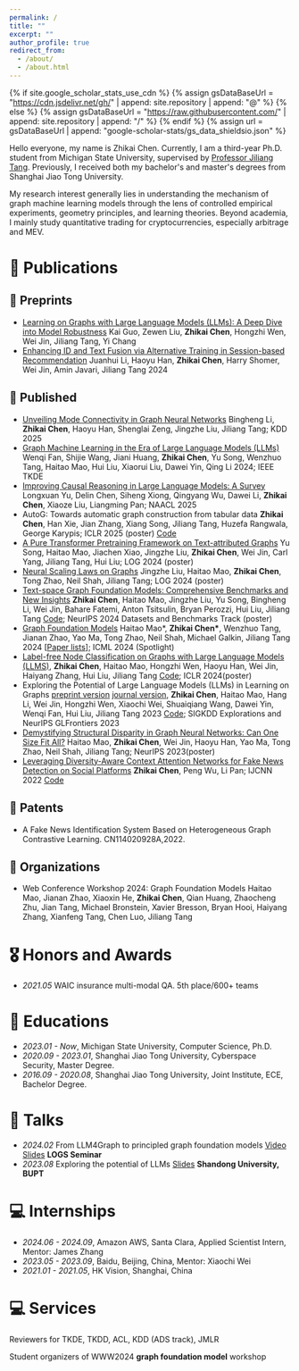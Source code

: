 ```yaml
---
permalink: /
title: ""
excerpt: ""
author_profile: true
redirect_from: 
  - /about/
  - /about.html
---
```


{% if site.google_scholar_stats_use_cdn %}
{% assign gsDataBaseUrl = "https://cdn.jsdelivr.net/gh/" | append: site.repository | append: "@" %}
{% else %}
{% assign gsDataBaseUrl = "https://raw.githubusercontent.com/" | append: site.repository | append: "/" %}
{% endif %}
{% assign url = gsDataBaseUrl | append: "google-scholar-stats/gs_data_shieldsio.json" %}

<span class='anchor' id='about-me'></span>

Hello everyone, my name is Zhikai Chen. Currently, I am a third-year Ph.D. student from Michigan State University, supervised by [Professor Jiliang Tang](https://www.cse.msu.edu/~tangjili/). Previously, I received both my bachelor's and master's degrees from Shanghai Jiao Tong University. 

My research interest generally lies in understanding the mechanism of graph machine learning models through the lens of controlled empirical experiments, geometry principles, and learning theories. Beyond academia, I mainly study quantitative trading for cryptocurrencies, especially arbitrage and MEV. 

# 📝 Publications 

## 📝 Preprints
- [Learning on Graphs with Large Language Models (LLMs): A Deep Dive into Model Robustness](https://arxiv.org/abs/2407.12068) Kai Guo, Zewen Liu, **Zhikai Chen**, Hongzhi Wen, Wei Jin, Jiliang Tang, Yi Chang 
- [Enhancing ID and Text Fusion via Alternative Training in Session-based Recommendation](https://scholar.google.com/citations?view_op=view_citation&hl=zh-CN&user=6hUny38AAAAJ&citation_for_view=6hUny38AAAAJ:kNdYIx-mwKoC) Juanhui Li, Haoyu Han, **Zhikai Chen**, Harry Shomer, Wei Jin, Amin Javari, Jiliang Tang 2024

## 📝 Published
- [Unveiling Mode Connectivity in Graph Neural Networks](https://arxiv.org/abs/2502.12608) Bingheng Li, **Zhikai Chen**, Haoyu Han, Shenglai Zeng, Jingzhe Liu, Jiliang Tang; KDD 2025
- [Graph Machine Learning in the Era of Large Language Models (LLMs)](https://arxiv.org/pdf/2404.14928) Wenqi Fan, Shijie Wang, Jiani Huang, **Zhikai Chen**, Yu Song, Wenzhuo Tang,
Haitao Mao, Hui Liu, Xiaorui Liu, Dawei Yin, Qing Li 2024; IEEE TKDE
- [Improving Causal Reasoning in Large Language Models: A Survey](https://arxiv.org/abs/2410.16676) Longxuan Yu, Delin Chen, Siheng Xiong, Qingyang Wu, Dawei Li, **Zhikai Chen**, Xiaoze Liu, Liangming Pan; NAACL 2025 
- AutoG: Towards automatic graph construction from tabular data **Zhikai Chen**, Han Xie, Jian Zhang, Xiang Song, Jiliang Tang, Huzefa Rangwala, George Karypis; ICLR 2025 (poster) [Code](https://github.com/amazon-science/Automatic-Table-to-Graph-Generation)
- [A Pure Transformer Pretraining Framework on Text-attributed Graphs](https://arxiv.org/abs/2406.13873) Yu Song, Haitao Mao, Jiachen Xiao, Jingzhe Liu, **Zhikai Chen**, Wei Jin, Carl Yang, Jiliang Tang, Hui Liu; LOG 2024 (poster)
- [Neural Scaling Laws on Graphs](https://arxiv.org/abs/2402.02054) Jingzhe Liu, Haitao Mao, **Zhikai Chen**, Tong Zhao, Neil Shah, Jiliang Tang; LOG 2024 (poster)
- [Text-space Graph Foundation Models: Comprehensive Benchmarks and New Insights](https://arxiv.org/abs/2406.10727) **Zhikai Chen**, Haitao Mao, Jingzhe Liu, Yu Song, Bingheng Li, Wei Jin, Bahare Fatemi, Anton Tsitsulin, Bryan Perozzi, Hui Liu, Jiliang Tang [Code](https://github.com/CurryTang/TSGFM); NeurIPS 2024 Datasets and Benchmarks Track (poster)
- [Graph Foundation Models](https://arxiv.org/abs/2402.02216) Haitao Mao\*, **Zhikai Chen\***, Wenzhuo Tang, Jianan Zhao, Yao Ma, Tong Zhao, Neil Shah, Michael Galkin, Jiliang Tang 2024 [[Paper lists](https://github.com/CurryTang/Towards-Graph-Foundation-Models-New-perspective-)]; ICML 2024 (Spotlight)
- [Label-free Node Classification on Graphs with Large Language Models (LLMS)](https://arxiv.org/abs/2310.04668), **Zhikai Chen**, Haitao Mao, Hongzhi Wen, Haoyu Han, Wei Jin, Haiyang Zhang, Hui Liu, Jiliang Tang [Code](https://github.com/CurryTang/LLMGNN); ICLR 2024(poster)
- Exploring the Potential of Large Language Models (LLMs) in Learning on Graphs
[preprint version](https://arxiv.org/abs/2307.03393v3) [journal version](https://arxiv.org/abs/2307.03393), **Zhikai Chen**, Haitao Mao, Hang Li, Wei Jin, Hongzhi Wen, Xiaochi Wei, Shuaiqiang Wang, Dawei Yin, Wenqi Fan, Hui Liu, Jiliang Tang 2023 [Code](https://github.com/CurryTang/Graph-LLM); SIGKDD Explorations and NeurIPS GLFrontiers 2023
- [Demystifying Structural Disparity in Graph Neural Networks: Can One Size Fit All?](https://arxiv.org/abs/2306.01323) Haitao Mao, **Zhikai Chen**, Wei Jin, Haoyu Han, Yao Ma, Tong Zhao, Neil Shah, Jiliang Tang; NeurIPS 2023(poster)
- [Leveraging Diversity-Aware Context Attention Networks for Fake News Detection on Social Platforms](https://ieeexplore.ieee.org/abstract/document/9892488/) **Zhikai Chen**, Peng Wu, Li Pan; IJCNN 2022 [Code](https://github.com/CurryTang/fake_news_detection)

## 📝 Patents
- A Fake News Identification System Based on Heterogeneous Graph Contrastive Learning. CN114020928A,2022.

## 📝 Organizations
- Web Conference Workshop 2024: Graph Foundation Models Haitao Mao, Jianan Zhao, Xiaoxin He, **Zhikai Chen**, Qian Huang, Zhaocheng Zhu, Jian Tang, Michael Bronstein, Xavier Bresson, Bryan Hooi, Haiyang Zhang, Xianfeng Tang, Chen Luo, Jiliang Tang

  
# 🎖 Honors and Awards
- *2021.05* WAIC insurance multi-modal QA. 5th place/600+ teams

# 📖 Educations
- *2023.01 - Now*, Michigan State University, Computer Science, Ph.D.
- *2020.09 - 2023.01*, Shanghai Jiao Tong University, Cyberspace Security, Master Degree.
- *2016.09 - 2020.08*, Shanghai Jiao Tong University, Joint Institute, ECE, Bachelor Degree. 

# 📖 Talks

- *2024.02* From LLM4Graph to principled graph foundation models [Video](https://www.bilibili.com/video/BV1rt421b7S1) [Slides](https://drive.google.com/file/d/1iqb4ZB5DO4g9oNx2LdQjS_mcnGMJkaYs/view?usp=sharing)   **LOGS Seminar**
- *2023.08* Exploring the potential of LLMs [Slides](https://docs.google.com/presentation/d/1nGN_BuzJq0RPw6yi7QT4oPh8eE_z6fIc) **Shandong University, BUPT**

# 💻 Internships
- *2024.06 - 2024.09*, Amazon AWS, Santa Clara, Applied Scientist Intern, Mentor: James Zhang
- *2023.05 - 2023.09*, Baidu, Beijing, China, Mentor: Xiaochi Wei
- *2021.01 - 2021.05*, HK Vision, Shanghai, China 

# 💻 Services
Reviewers for TKDE, TKDD, ACL, KDD (ADS track), JMLR 

Student organizers of WWW2024 **graph foundation model** workshop
